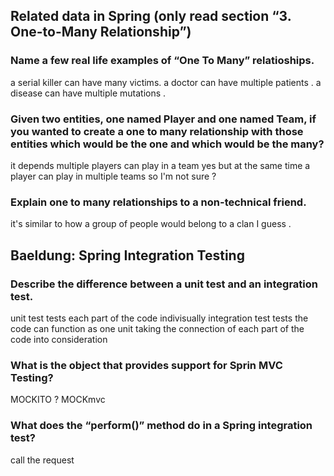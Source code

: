 ## Related data in Spring (only read section “3. One-to-Many Relationship”)

### Name a few real life examples of “One To Many” relatioships.
a serial killer can have many victims.
a doctor can have multiple patients .
a disease can have multiple mutations .

### Given two entities, one named Player and one named Team, if you wanted to create a one to many relationship with those entities which would be the one and which would be the many?
it depends multiple players can play in a team yes
but at the same time a player can play in multiple teams so I'm not sure ?

### Explain one to many relationships to a non-technical friend.
it's similar to how a group of people would belong to a clan I guess .

## Baeldung: Spring Integration Testing

### Describe the difference between a unit test and an integration test.
unit test tests each part of the code indivisually 
integration test tests the code can function as one unit taking the connection of each part of the code into consideration

### What is the object that provides support for Sprin MVC Testing?
MOCKITO ? MOCKmvc

### What does the “perform()” method do in a Spring integration test?
call the request 